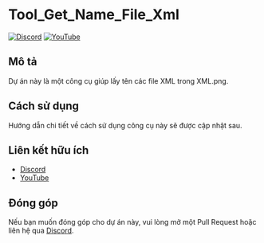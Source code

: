 # Tool_Get_Name_File_Xml

[![Discord](https://img.shields.io/badge/Discord-7289DA?style=for-the-badge&logo=discord&logoColor=white)](https://discord.gg/cyrusteam)
[![YouTube](https://img.shields.io/badge/YouTube-FF0000?style=for-the-badge&logo=youtube&logoColor=white)](https://www.youtube.com/@pnkl1999)

## Mô tả
Dự án này là một công cụ giúp lấy tên các file XML trong XML.png.

## Cách sử dụng
Hướng dẫn chi tiết về cách sử dụng công cụ này sẽ được cập nhật sau.

## Liên kết hữu ích
- [Discord](https://discord.gg/cyrusteam)
- [YouTube](https://www.youtube.com/@pnkl1999)

## Đóng góp
Nếu bạn muốn đóng góp cho dự án này, vui lòng mở một Pull Request hoặc liên hệ qua [Discord](https://discord.gg/cyrusteam).
